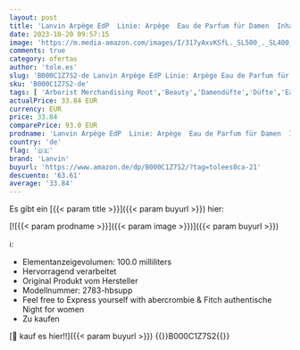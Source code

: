 ```yaml
---
layout: post
title: 'Lanvin Arpège EdP  Linie: Arpège  Eau de Parfum für Damen  Inhalt: 100ml'
date: 2023-10-20 09:57:15
image: 'https://m.media-amazon.com/images/I/317yAxvKSfL._SL500_._SL400_.jpg'
comments: true
category: ofertas
author: 'tole.es'
slug: 'B000C1Z7S2-de Lanvin Arpège EdP Linie: Arpège Eau de Parfum für Damen...'
sku: 'B000C1Z7S2-de'
tags: [ 'Arborist Merchandising Root','Beauty','Damendüfte','Düfte','Eau de Parfum für Damen','Kosmetik','lanvin','🇩🇪', ]
actualPrice: 33.84 EUR
currency: EUR
price: 33.84
comparePrice: 93.0 EUR
prodname: 'Lanvin Arpège EdP  Linie: Arpège  Eau de Parfum für Damen  Inhalt: 100ml'
country: 'de'
flag: '🇩🇪'
brand: 'Lanvin'
buyurl: 'https://www.amazon.de/dp/B000C1Z7S2/?tag=tolees0ca-21'
descuento: '63.61'
average: '33.84'
---
```


Es gibt ein [{{< param title >}}]({{< param buyurl >}}) hier:

[![{{< param prodname >}}]({{< param image >}})]({{< param buyurl >}})

ℹ️:

- Elementanzeigevolumen: 100.0 milliliters
- Hervorragend verarbeitet
- Original Produkt vom Hersteller
- Modellnummer: 2783-hbsupp
- Feel free to Express yourself with abercrombie & Fitch authentische Night for women
- Zu kaufen

[🛒 kauf es hier!!]({{< param buyurl >}})
{{<world>}}B000C1Z7S2{{</world>}}
